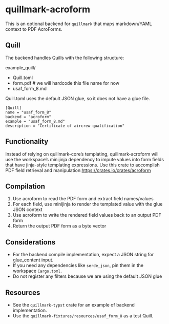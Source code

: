 # quillmark-acroform

This is an optional backend for `quillmark` that maps markdown/YAML context to PDF AcroForms.

## Quill

The backend handles Quills with the following structure:

example_quill/
- Quill.toml
- form.pdf # we will hardcode this file name for now
- usaf_form_8.md

Quill.toml uses the default JSON glue, so it does not have a glue file.
```
[Quill]
name = "usaf_form_8"
backend = "acroform"
example = "usaf_form_8.md"
description = "Certificate of aircrew qualification"
```

## Functionality

Instead of relying on quillmark-core’s templating, quillmark-acroform will use the workspace’s minijinja dependency to impute values into form fields that have jinja-style templating expressions. Use this crate to accomplish PDF field retrieval and manipulation:https://crates.io/crates/acroform

## Compilation

1. Use acroform to read the PDF form and extract field names/values
2. For each field, use minijinja to render the templated value with the glue JSON context
3. Use acroform to write the rendered field values back to an output PDF form
4. Return the output PDF form as a byte vector

## Considerations

- For the backend compile implementation, expect a JSON string for glue_content input.
- If you need any dependencies like `serde_json`, pin them in the workspace `Cargo.toml`.
- Do not register any filters because we are using the default JSON glue

## Resources

- See the `quillmark-typst` crate for an example of backend implementation.
- Use the `quillmark-fixtures/resources/usaf_form_8` as a test Quill.
